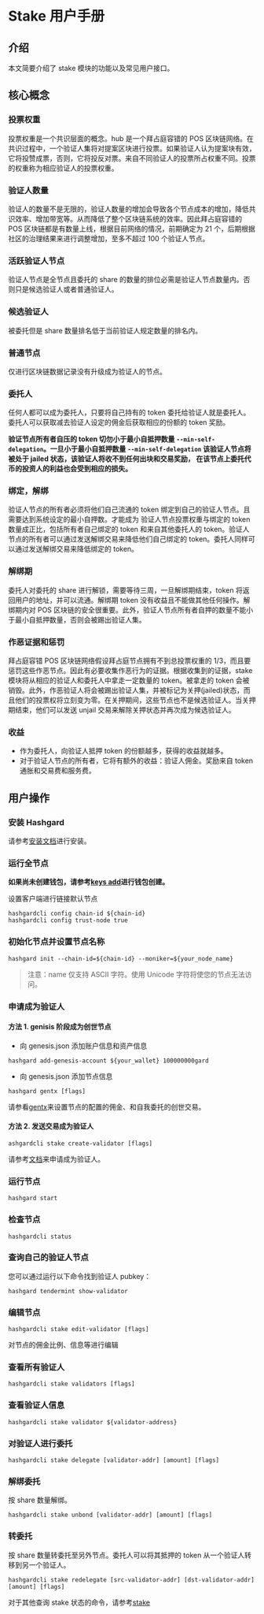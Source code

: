 # Stake 用户手册

## 介绍

本文简要介绍了 stake 模块的功能以及常见用户接口。

## 核心概念

### 投票权重
投票权重是一个共识层面的概念。hub 是一个拜占庭容错的 POS 区块链网络。在共识过程中，一个验证人集将对提案区块进行投票。如果验证人认为提案块有效，它将投赞成票，否则，它将投反对票。来自不同验证人的投票所占权重不同。投票的权重称为相应验证人的投票权重。

### 验证人数量
验证人的数量不是无限的，验证人数量的增加会导致各个节点成本的增加，降低共识效率、增加带宽等。从而降低了整个区块链系统的效率。因此拜占庭容错的 POS 区块链都是有数量上线，根据目前网络的情况，前期确定为 21 个，后期根据社区的治理结果来进行调整增加，至多不超过 100 个验证人节点。

### 活跃验证人节点
验证人节点是全节点且委托的 share 的数量的排位必需是验证人节点数量内。否则只是候选验证人或者普通验证人。

### 候选验证人
被委托但是 share 数量排名低于当前验证人规定数量的排名内。

### 普通节点
仅进行区块链数据记录没有升级成为验证人的节点。

### 委托人
任何人都可以成为委托人，只要将自己持有的 token 委托给验证人就是委托人。委托人可以获取减去验证人设定的佣金后获取相应的份额的 token 奖励。

**验证节点所有者自压的 token 切勿小于最小自抵押数量 `--min-self-delegation`。一旦小于最小自抵押数量 `--min-self-delegation` 该验证人节点将被处于 jailed 状态，该验证人将收不到任何出块和交易奖励， 在该节点上委托代币的投资人的利益也会受到相应的损失。**

### 绑定，解绑
验证人节点的所有者必须将他们自己流通的 token 绑定到自己的验证人节点。且需要达到系统设定的最小自押数。才能成为
验证人节点投票权重与绑定的 token 数量成正比，包括所有者自己绑定的 token 和来自其他委托人的 token。验证人节点的所有者可以通过发送解绑交易来降低他们自己绑定的 token。委托人同样可以通过发送解绑交易来降低绑定的 token。

### 解绑期
委托人对委托的 share 进行解锁，需要等待三周，一旦解绑期结束，token 将返回用户的地址，并可以流通。解绑期 token 没有收益且不能做其他任何操作。解绑期内对 POS 区块链的安全很重要。此外，验证人节点所有者自押的数量不能小于最小自抵押数量，否则会被踢出验证人集。



###  作恶证据和惩罚

拜占庭容错 POS 区块链网络假设拜占庭节点拥有不到总投票权重的 1/3，而且要惩罚这些作恶节点。因此有必要收集作恶行为的证据。根据收集到的证据，stake 模块将从相应的验证人和委托人中拿走一定数量的 token。被拿走的 token 会被销毁。此外，作恶验证人将会被踢出验证人集，并被标记为关押(jailed)状态，而且他们的投票权将立刻变为零。在关押期间，这些节点也不是候选验证人。当关押期结束，他们可以发送 unjail 交易来解除关押状态并再次成为候选验证人。

###  收益
- 作为委托人，向验证人抵押 token 的份额越多，获得的收益就越多。
- 对于验证人节点的所有者，它将有额外的收益：验证人佣金。奖励来自 token 通胀和交易费和服务费。

## 用户操作
### 安装 Hashgard
请参考[安装文档](../learn/installation.md)进行安装。

###  运行全节点
**如果尚未创建钱包，请参考[keys add](../cli/hashgardcli/keys/add.md)进行钱包创建。**

设置客户端进行链接默认节点

```shell
hashgardcli config chain-id ${chain-id}
hashgardcli config trust-node true
```
### 初始化节点并设置节点名称
```shell
hashgard init --chain-id=${chain-id} --moniker=${your_node_name}
```
> 注意：name 仅支持 ASCII 字符。使用 Unicode 字符将使您的节点无法访问。

###  申请成为验证人
#### 方法 1. genisis 阶段成为创世节点

- 向 genesis.json 添加账户信息和资产信息

```shell
hashgard add-genesis-account ${your_wallet} 100000000gard
```
-  向 genesis.json 添加节点信息

```shell
hashgard gentx [flags]
```
请参看[gentx](../cli/hashgad/gentx.md)来设置节点的配置的佣金、和自我委托的创世交易。


#### 方法 2. 发送交易成为验证人

```shell
ashgardcli stake create-validator [flags]
```
请参考[文档](../cli/hashgardcli/stake/create-validator.md)来申请成为验证人。

### 运行节点

```shell
hashgard start
```

### 检查节点

```shell
hashgardcli status
```


###  查询自己的验证人节点
您可以通过运行以下命令找到验证人 pubkey：
```shell
hashgard tendermint show-validator
```

### 编辑节点

```shell
hashgardcli stake edit-validator [flags]
```
对节点的佣金比例、信息等进行编辑

### 查看所有验证人

```shell
hashgardcli stake validators [flags]
```

### 查看验证人信息

```shell
hashgardcli stake validator ${validator-address}
```


### 对验证人进行委托

```shell
hashgardcli stake delegate [validator-addr] [amount] [flags]
```


### 解绑委托
按 share 数量解绑。
```shell
hashgardcli stake unbond [validator-addr] [amount] [flags]
```



### 转委托
按 share 数量转委托至另外节点。委托人可以将其抵押的 token 从一个验证人转移到另一个验证人。

```shell
hashgardcli stake redelegate [src-validator-addr] [dst-validator-addr] [amount] [flags]
```

对于其他查询 stake 状态的命令，请参考[stake](../cli/hashgardcli/stake/README.md)
